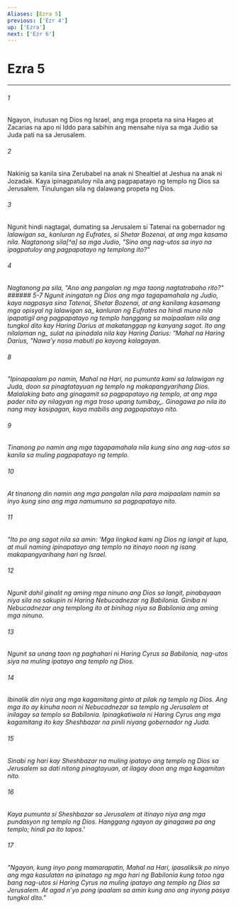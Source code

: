 ```yaml
---
Aliases: [Ezra 5]
previous: ['Ezr 4']
up: ['Ezra']
next: ['Ezr 6']
---
```

# Ezra 5

***






















###### 1 










Ngayon, inutusan ng Dios ng Israel, ang mga propeta na sina Hageo at Zacarias na apo ni Iddo para sabihin ang mensahe niya sa mga Judio sa Juda pati na sa Jerusalem. 





















###### 2 










Nakinig sa kanila sina Zerubabel na anak ni Shealtiel at Jeshua na anak ni Jozadak. Kaya ipinagpatuloy nila ang pagpapatayo ng templo ng Dios sa Jerusalem. Tinulungan sila ng dalawang propeta ng Dios. 





















###### 3 










Ngunit hindi nagtagal, dumating sa Jerusalem si Tatenai na gobernador ng <i class="trans-change">lalawigan sa_ kanluran ng Eufrates, si Shetar Bozenai, at ang mga kasama nila. Nagtanong sila[^a] sa mga Judio, "Sino ang nag-utos sa inyo na ipagpatuloy ang pagpapatayo ng templong ito?" 





















###### 4 










Nagtanong pa sila, "Ano ang pangalan ng mga taong nagtatrabaho rito?" ###### 5-7 Ngunit iningatan ng Dios ang mga tagapamahala ng Judio, kaya nagpasya sina Tatenai, Shetar Bozenai, at ang kanilang kasamang mga opisyal ng <i class="trans-change">lalawigan sa_ kanluran ng Eufrates na hindi muna nila ipapatigil ang pagpapatayo ng templo hanggang sa maipaalam nila ang tungkol dito kay Haring Darius at makatanggap ng kanyang sagot. Ito ang <i class="trans-change">nilalaman ng_ sulat na ipinadala nila kay Haring Darius: "Mahal na Haring Darius, "Nawaʼy nasa mabuti po kayong kalagayan. 





















###### 8 










"Ipinapaalam po namin, Mahal na Hari, na pumunta kami sa lalawigan ng Juda, doon sa pinagtatayuan ng templo ng makapangyarihang Dios. Malalaking bato ang ginagamit sa pagpapatayo ng templo, at ang mga pader nito ay nilagyan ng mga troso <i class="trans-change">upang tumibay_. Ginagawa po nila ito nang may kasipagan, kaya mabilis ang pagpapatayo nito. 





















###### 9 










Tinanong po namin ang mga tagapamahala nila kung sino ang nag-utos sa kanila sa muling pagpapatayo ng templo. 





















###### 10 










At tinanong din namin ang mga pangalan nila para maipaalam namin sa inyo kung sino ang mga namumuno sa pagpapatayo nito. 





















###### 11 










"Ito po ang sagot nila sa amin: 'Mga lingkod kami ng Dios ng langit at lupa, at muli naming ipinapatayo ang templo na itinayo noon ng isang makapangyarihang hari ng Israel. 





















###### 12 










Ngunit dahil ginalit ng aming mga ninuno ang Dios sa langit, pinabayaan niya sila na sakupin ni Haring Nebucadnezar ng Babilonia. Giniba ni Nebucadnezar ang templong ito at binihag niya sa Babilonia ang aming mga ninuno. 





















###### 13 










Ngunit sa unang taon ng paghahari ni Haring Cyrus sa Babilonia, nag-utos siya na muling ipatayo ang templo ng Dios. 





















###### 14 










Ibinalik din niya ang mga kagamitang ginto at pilak ng templo ng Dios. Ang mga ito ay kinuha noon ni Nebucadnezar sa templo ng Jerusalem at inilagay sa templo sa Babilonia. Ipinagkatiwala ni Haring Cyrus ang mga kagamitang ito kay Sheshbazar na pinili niyang gobernador ng Juda. 





















###### 15 










Sinabi ng hari kay Sheshbazar na muling ipatayo ang templo ng Dios sa Jerusalem sa dati nitong pinagtayuan, at ilagay doon ang mga kagamitan nito. 





















###### 16 










Kaya pumunta si Sheshbazar sa Jerusalem at itinayo niya ang mga pundasyon ng templo ng Dios. Hanggang ngayon ay ginagawa pa ang templo; hindi pa ito tapos.' 





















###### 17 










"Ngayon, kung inyo pong mamarapatin, Mahal na Hari, ipasaliksik po ninyo ang mga kasulatan na ipinatago ng mga hari ng Babilonia kung totoo nga bang nag-utos si Haring Cyrus na muling ipatayo ang templo ng Dios sa Jerusalem. At agad nʼyo pong ipaalam sa amin kung ano ang inyong pasya tungkol dito."
